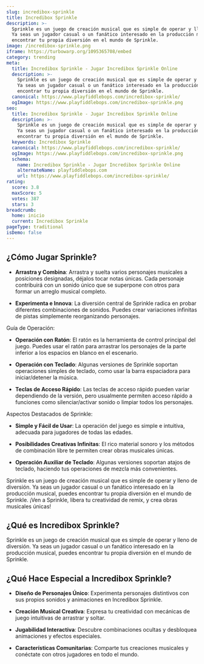 ```yaml
---
slug: incredibox-sprinkle
title: Incredibox Sprinkle
description: >-
  Sprinkle es un juego de creación musical que es simple de operar y lleno de diversión.
  Ya seas un jugador casual o un fanático interesado en la producción musical, puedes
  encontrar tu propia diversión en el mundo de Sprinkle.
image: /incredibox-sprinkle.png
iframe: https://turbowarp.org/1095365708/embed
category: trending
meta:
  title: Incredibox Sprinkle - Jugar Incredibox Sprinkle Online
  description: >-
    Sprinkle es un juego de creación musical que es simple de operar y lleno de diversión.
    Ya seas un jugador casual o un fanático interesado en la producción musical, puedes
    encontrar tu propia diversión en el mundo de Sprinkle.
  canonical: https://www.playfiddlebops.com/incredibox-sprinkle/
  ogImage: https://www.playfiddlebops.com/incredibox-sprinkle.png
seo:
  title: Incredibox Sprinkle - Jugar Incredibox Sprinkle Online
  description: >-
    Sprinkle es un juego de creación musical que es simple de operar y lleno de diversión.
    Ya seas un jugador casual o un fanático interesado en la producción musical, puedes
    encontrar tu propia diversión en el mundo de Sprinkle.
  keywords: Incredibox Sprinkle
  canonical: https://www.playfiddlebops.com/incredibox-sprinkle/
  ogImage: https://www.playfiddlebops.com/incredibox-sprinkle.png
  schema:
    name: Incredibox Sprinkle - Jugar Incredibox Sprinkle Online
    alternateName: playfiddlebops.com
    url: https://www.playfiddlebops.com/incredibox-sprinkle/
rating:
  score: 3.8
  maxScore: 5
  votes: 387
  stars: 3
breadcrumb:
  home: inicio
  current: Incredibox Sprinkle
pageType: traditional
isDemo: false
---
```


## ¿Cómo Jugar Sprinkle?

- **Arrastra y Combina**: Arrastra y suelta varios personajes musicales a posiciones designadas, déjalos tocar notas únicas. Cada personaje contribuirá con un sonido único que se superpone con otros para formar un arreglo musical completo.

- **Experimenta e Innova**: La diversión central de Sprinkle radica en probar diferentes combinaciones de sonidos. Puedes crear variaciones infinitas de pistas simplemente reorganizando personajes.

Guía de Operación:

- **Operación con Ratón**: El ratón es la herramienta de control principal del juego. Puedes usar el ratón para arrastrar los personajes de la parte inferior a los espacios en blanco en el escenario.

- **Operación con Teclado**: Algunas versiones de Sprinkle soportan operaciones simples de teclado, como usar la barra espaciadora para iniciar/detener la música.

- **Teclas de Acceso Rápido**: Las teclas de acceso rápido pueden variar dependiendo de la versión, pero usualmente permiten acceso rápido a funciones como silenciar/activar sonido o limpiar todos los personajes.

Aspectos Destacados de Sprinkle:

- **Simple y Fácil de Usar**: La operación del juego es simple e intuitiva, adecuada para jugadores de todas las edades.

- **Posibilidades Creativas Infinitas**: El rico material sonoro y los métodos de combinación libre te permiten crear obras musicales únicas.

- **Operación Auxiliar de Teclado**: Algunas versiones soportan atajos de teclado, haciendo tus operaciones de mezcla más convenientes.

Sprinkle es un juego de creación musical que es simple de operar y lleno de diversión. Ya seas un jugador casual o un fanático interesado en la producción musical, puedes encontrar tu propia diversión en el mundo de Sprinkle. ¡Ven a Sprinkle, libera tu creatividad de remix, y crea obras musicales únicas!

## ¿Qué es Incredibox Sprinkle?

Sprinkle es un juego de creación musical que es simple de operar y lleno de diversión. Ya seas un jugador casual o un fanático interesado en la producción musical, puedes encontrar tu propia diversión en el mundo de Sprinkle.

## ¿Qué Hace Especial a Incredibox Sprinkle?

- **Diseño de Personajes Único**: Experimenta personajes distintivos con sus propios sonidos y animaciones en Incredibox Sprinkle.

- **Creación Musical Creativa**: Expresa tu creatividad con mecánicas de juego intuitivas de arrastrar y soltar.

- **Jugabilidad Interactiva**: Descubre combinaciones ocultas y desbloquea animaciones y efectos especiales.

- **Características Comunitarias**: Comparte tus creaciones musicales y conéctate con otros jugadores en todo el mundo.